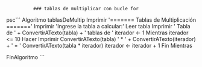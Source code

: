               ### tablas de multiplicar con bucle for

 psc```
 Algoritmo tablasDeMultip
 Imprimir '======= Tablas de Multiplicación ======='
 Imprimir 'Ingrese la tabla a calcular:'
 Leer tabla
 Imprimir '  Tabla de ' + ConvertirATexto(tabla) + ' tablas de '
 iterador <- 1
 Mientras iterador <= 10 Hacer
 Imprimir ConvertirATexto(tabla) ' *  ' + ConvertirATexto(iterador) + ' = ' ConvertirATexto(tabla * iterador)
 iterador <- iterador + 1
 Fin Mientras


	
   FinAlgoritmo
               ```
